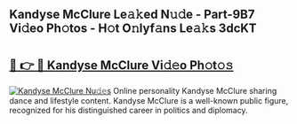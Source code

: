 ## Kandyse McClure Le𝚊𝚔ed N𝚞𝚍e - Part-9B7 Vi𝚍eo Ph𝚘tos - H𝚘t O𝚗lyf𝚊ns Le𝚊𝚔s 3dcKT

# <h2><a href="http://hf0ztc.feru.top/?c=Kandyse+McClure">🔗 👉 🔴 Kandyse McClure Vi𝚍𝚎o Ph𝚘t𝚘𝚜</a></h2>

[![Kandyse McClure Nu𝚍𝚎s](https://i.imgur.com/0TWrTi3.gif)](http://hf0ztc.feru.top/?c=Kandyse+McClure)
Online personality Kandyse McClure sharing dance and lifestyle content. Kandyse McClure is a well-known public figure, recognized for his distinguished career in politics and diplomacy. 
